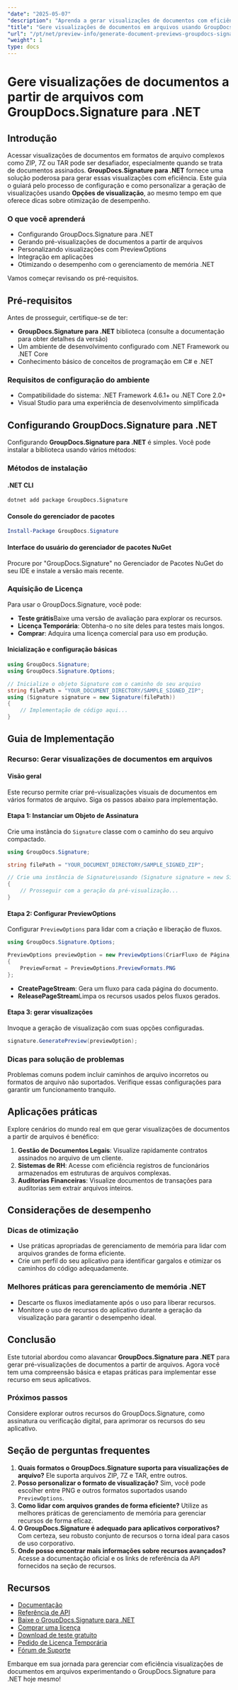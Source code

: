 ```yaml
---
"date": "2025-05-07"
"description": "Aprenda a gerar visualizações de documentos com eficiência a partir de arquivos usando o GroupDocs.Signature para .NET. Este guia aborda configuração, personalização e otimização de desempenho."
"title": "Gere visualizações de documentos em arquivos usando GroupDocs.Signature para .NET - Um guia completo"
"url": "/pt/net/preview-info/generate-document-previews-groupdocs-signature-net/"
"weight": 1
type: docs
---
```

# Gere visualizações de documentos a partir de arquivos com GroupDocs.Signature para .NET

## Introdução
Acessar visualizações de documentos em formatos de arquivo complexos como ZIP, 7Z ou TAR pode ser desafiador, especialmente quando se trata de documentos assinados. **GroupDocs.Signature para .NET** fornece uma solução poderosa para gerar essas visualizações com eficiência. Este guia o guiará pelo processo de configuração e como personalizar a geração de visualizações usando **Opções de visualização**, ao mesmo tempo em que oferece dicas sobre otimização de desempenho.

### O que você aprenderá
- Configurando GroupDocs.Signature para .NET
- Gerando pré-visualizações de documentos a partir de arquivos
- Personalizando visualizações com PreviewOptions
- Integração em aplicações
- Otimizando o desempenho com o gerenciamento de memória .NET

Vamos começar revisando os pré-requisitos.

## Pré-requisitos
Antes de prosseguir, certifique-se de ter:

- **GroupDocs.Signature para .NET** biblioteca (consulte a documentação para obter detalhes da versão)
- Um ambiente de desenvolvimento configurado com .NET Framework ou .NET Core
- Conhecimento básico de conceitos de programação em C# e .NET

### Requisitos de configuração do ambiente
- Compatibilidade do sistema: .NET Framework 4.6.1+ ou .NET Core 2.0+
- Visual Studio para uma experiência de desenvolvimento simplificada

## Configurando GroupDocs.Signature para .NET
Configurando **GroupDocs.Signature para .NET** é simples. Você pode instalar a biblioteca usando vários métodos:

### Métodos de instalação
#### .NET CLI
```bash
dotnet add package GroupDocs.Signature
```

#### Console do gerenciador de pacotes
```powershell
Install-Package GroupDocs.Signature
```

#### Interface do usuário do gerenciador de pacotes NuGet
Procure por "GroupDocs.Signature" no Gerenciador de Pacotes NuGet do seu IDE e instale a versão mais recente.

### Aquisição de Licença
Para usar o GroupDocs.Signature, você pode:
- **Teste grátis**Baixe uma versão de avaliação para explorar os recursos.
- **Licença Temporária**: Obtenha-o no site deles para testes mais longos.
- **Comprar**: Adquira uma licença comercial para uso em produção.

#### Inicialização e configuração básicas
```csharp
using GroupDocs.Signature;
using GroupDocs.Signature.Options;

// Inicialize o objeto Signature com o caminho do seu arquivo
string filePath = "YOUR_DOCUMENT_DIRECTORY/SAMPLE_SIGNED_ZIP";
using (Signature signature = new Signature(filePath))
{
    // Implementação de código aqui...
}
```

## Guia de Implementação
### Recurso: Gerar visualizações de documentos em arquivos
#### Visão geral
Este recurso permite criar pré-visualizações visuais de documentos em vários formatos de arquivo. Siga os passos abaixo para implementação.

#### Etapa 1: Instanciar um Objeto de Assinatura
Crie uma instância do `Signature` classe com o caminho do seu arquivo compactado.
```csharp
using GroupDocs.Signature;

string filePath = "YOUR_DOCUMENT_DIRECTORY/SAMPLE_SIGNED_ZIP";

// Crie uma instância de Signature\usando (Signature signature = new Signature(filePath))
{
    // Prosseguir com a geração da pré-visualização...
}
```

#### Etapa 2: Configurar PreviewOptions
Configurar `PreviewOptions` para lidar com a criação e liberação de fluxos.
```csharp
using GroupDocs.Signature.Options;

PreviewOptions previewOption = new PreviewOptions(CriarFluxo de Página, ReleasePageStream)
{
    PreviewFormat = PreviewOptions.PreviewFormats.PNG
};
```
- **CreatePageStream**: Gera um fluxo para cada página do documento.
- **ReleasePageStream**Limpa os recursos usados pelos fluxos gerados.

#### Etapa 3: gerar visualizações
Invoque a geração de visualização com suas opções configuradas.
```csharp
signature.GeneratePreview(previewOption);
```

### Dicas para solução de problemas
Problemas comuns podem incluir caminhos de arquivo incorretos ou formatos de arquivo não suportados. Verifique essas configurações para garantir um funcionamento tranquilo.

## Aplicações práticas
Explore cenários do mundo real em que gerar visualizações de documentos a partir de arquivos é benéfico:
1. **Gestão de Documentos Legais**: Visualize rapidamente contratos assinados no arquivo de um cliente.
2. **Sistemas de RH**: Acesse com eficiência registros de funcionários armazenados em estruturas de arquivos complexas.
3. **Auditorias Financeiras**: Visualize documentos de transações para auditorias sem extrair arquivos inteiros.

## Considerações de desempenho
### Dicas de otimização
- Use práticas apropriadas de gerenciamento de memória para lidar com arquivos grandes de forma eficiente.
- Crie um perfil do seu aplicativo para identificar gargalos e otimizar os caminhos do código adequadamente.

### Melhores práticas para gerenciamento de memória .NET
- Descarte os fluxos imediatamente após o uso para liberar recursos.
- Monitore o uso de recursos do aplicativo durante a geração da visualização para garantir o desempenho ideal.

## Conclusão
Este tutorial abordou como alavancar **GroupDocs.Signature para .NET** para gerar pré-visualizações de documentos a partir de arquivos. Agora você tem uma compreensão básica e etapas práticas para implementar esse recurso em seus aplicativos.

### Próximos passos
Considere explorar outros recursos do GroupDocs.Signature, como assinatura ou verificação digital, para aprimorar os recursos do seu aplicativo.

## Seção de perguntas frequentes
1. **Quais formatos o GroupDocs.Signature suporta para visualizações de arquivo?** 
   Ele suporta arquivos ZIP, 7Z e TAR, entre outros.
2. **Posso personalizar o formato de visualização?**
   Sim, você pode escolher entre PNG e outros formatos suportados usando `PreviewOptions`.
3. **Como lidar com arquivos grandes de forma eficiente?**
   Utilize as melhores práticas de gerenciamento de memória para gerenciar recursos de forma eficaz.
4. **O GroupDocs.Signature é adequado para aplicativos corporativos?**
   Com certeza, seu robusto conjunto de recursos o torna ideal para casos de uso corporativo.
5. **Onde posso encontrar mais informações sobre recursos avançados?**
   Acesse a documentação oficial e os links de referência da API fornecidos na seção de recursos.

## Recursos
- [Documentação](https://docs.groupdocs.com/signature/net/)
- [Referência de API](https://reference.groupdocs.com/signature/net/)
- [Baixe o GroupDocs.Signature para .NET](https://releases.groupdocs.com/signature/net/)
- [Comprar uma licença](https://purchase.groupdocs.com/buy)
- [Download de teste gratuito](https://releases.groupdocs.com/signature/net/)
- [Pedido de Licença Temporária](https://purchase.groupdocs.com/temporary-license/)
- [Fórum de Suporte](https://forum.groupdocs.com/c/signature/)

Embarque em sua jornada para gerenciar com eficiência visualizações de documentos em arquivos experimentando o GroupDocs.Signature para .NET hoje mesmo!